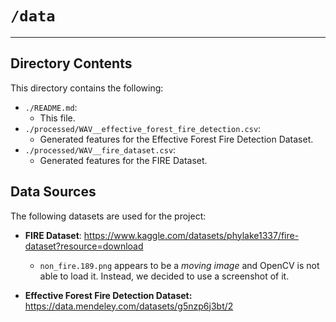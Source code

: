 # `/data`

***

## Directory Contents

This directory contains the following:

- `./README.md`:
  - This file.
- `./processed/WAV__effective_forest_fire_detection.csv`:
  - Generated features for the Effective Forest Fire Detection Dataset.
- `./processed/WAV__fire_dataset.csv`:
  - Generated features for the FIRE Dataset.

## Data Sources

The following datasets are used for the project:

- **FIRE Dataset**: https://www.kaggle.com/datasets/phylake1337/fire-dataset?resource=download
  - `non_fire.189.png` appears to be a *moving image* and OpenCV is not able to load it. Instead, we decided to use a screenshot of it.

- **Effective Forest Fire Detection Dataset:** https://data.mendeley.com/datasets/g5nzp6j3bt/2
